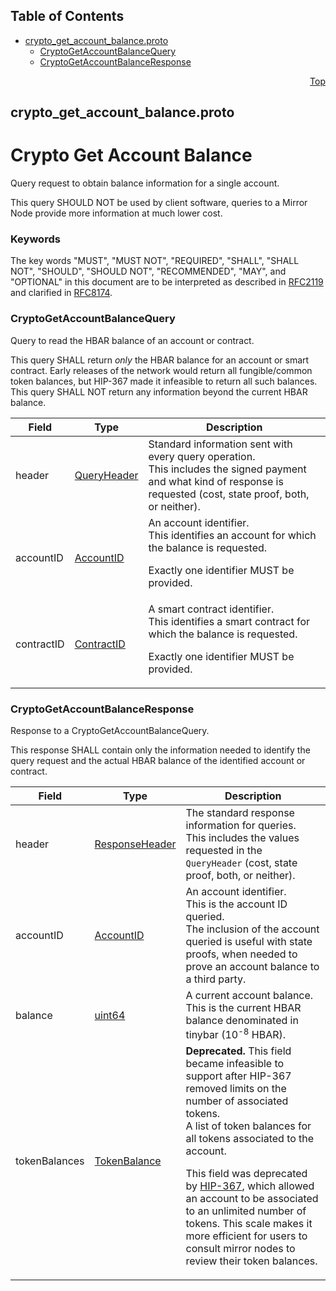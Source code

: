 ## Table of Contents

- [crypto_get_account_balance.proto](#crypto_get_account_balance-proto)
    - [CryptoGetAccountBalanceQuery](#proto-CryptoGetAccountBalanceQuery)
    - [CryptoGetAccountBalanceResponse](#proto-CryptoGetAccountBalanceResponse)
  



<a name="crypto_get_account_balance-proto"></a>
<p align="right"><a href="#top">Top</a></p>

## crypto_get_account_balance.proto
# Crypto Get Account Balance
Query request to obtain balance information for a single account.

This query SHOULD NOT be used by client software, queries to a
Mirror Node provide more information at much lower cost.

### Keywords
The key words "MUST", "MUST NOT", "REQUIRED", "SHALL", "SHALL NOT",
"SHOULD", "SHOULD NOT", "RECOMMENDED", "MAY", and "OPTIONAL" in this
document are to be interpreted as described in
[RFC2119](https://www.ietf.org/rfc/rfc2119) and clarified in
[RFC8174](https://www.ietf.org/rfc/rfc8174).


<a name="proto-CryptoGetAccountBalanceQuery"></a>

### CryptoGetAccountBalanceQuery
Query to read the HBAR balance of an account or contract.

This query SHALL return _only_ the HBAR balance for an account
or smart contract. Early releases of the network would return all
fungible/common token balances, but HIP-367 made it infeasible to
return all such balances. This query SHALL NOT return any information
beyond the current HBAR balance.


| Field | Type | Description |
| ----- | ---- | ----------- |
| header | [QueryHeader](#proto-QueryHeader) | Standard information sent with every query operation.<br/> This includes the signed payment and what kind of response is requested (cost, state proof, both, or neither). |
| accountID | [AccountID](#proto-AccountID) | An account identifier.<br/> This identifies an account for which the balance is requested. <p> Exactly one identifier MUST be provided. |
| contractID | [ContractID](#proto-ContractID) | A smart contract identifier.<br/> This identifies a smart contract for which the balance is requested. <p> Exactly one identifier MUST be provided. |






<a name="proto-CryptoGetAccountBalanceResponse"></a>

### CryptoGetAccountBalanceResponse
Response to a CryptoGetAccountBalanceQuery.<br/>

This response SHALL contain only the information needed to
identify the query request and the actual HBAR balance of the
identified account or contract.


| Field | Type | Description |
| ----- | ---- | ----------- |
| header | [ResponseHeader](#proto-ResponseHeader) | The standard response information for queries.<br/> This includes the values requested in the `QueryHeader` (cost, state proof, both, or neither). |
| accountID | [AccountID](#proto-AccountID) | An account identifier.<br/> This is the account ID queried. <br/> The inclusion of the account queried is useful with state proofs, when needed to prove an account balance to a third party. |
| balance | [uint64](#uint64) | A current account balance.<br/> This is the current HBAR balance denominated in tinybar (10<sup>-8</sup> HBAR). |
| tokenBalances | [TokenBalance](#proto-TokenBalance) | **Deprecated.** This field became infeasible to support after HIP-367 removed limits on the number of associated tokens.<br/> A list of token balances for all tokens associated to the account. <p> This field was deprecated by <a href="https://hips.hedera.com/hip/hip-367">HIP-367</a>, which allowed an account to be associated to an unlimited number of tokens. This scale makes it more efficient for users to consult mirror nodes to review their token balances. |





 <!-- end messages -->

 <!-- end enums -->

 <!-- end HasExtensions -->

 <!-- end services -->



